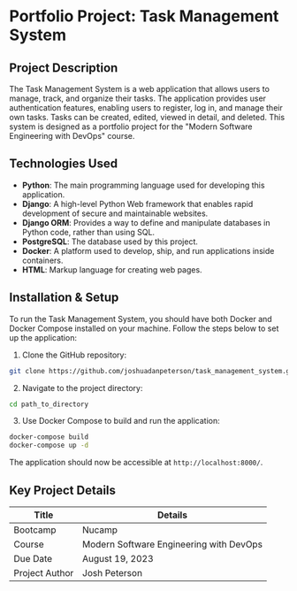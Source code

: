 
# Portfolio Project: Task Management System

## Project Description

The Task Management System is a web application that allows users to manage, track, and organize their tasks. The application provides user authentication features, enabling users to register, log in, and manage their own tasks. Tasks can be created, edited, viewed in detail, and deleted. This system is designed as a portfolio project for the "Modern Software Engineering with DevOps" course.

## Technologies Used

- **Python**: The main programming language used for developing this application.
- **Django**: A high-level Python Web framework that enables rapid development of secure and maintainable websites.
- **Django ORM**: Provides a way to define and manipulate databases in Python code, rather than using SQL.
- **PostgreSQL**: The database used by this project.
- **Docker**: A platform used to develop, ship, and run applications inside containers.
- **HTML**: Markup language for creating web pages.

## Installation & Setup

To run the Task Management System, you should have both Docker and Docker Compose installed on your machine. Follow the steps below to set up the application:

1. Clone the GitHub repository:
```bash
git clone https://github.com/joshuadanpeterson/task_management_system.git
```

2. Navigate to the project directory:
```bash
cd path_to_directory
```

3. Use Docker Compose to build and run the application:
```bash
docker-compose build
docker-compose up -d
```

The application should now be accessible at `http://localhost:8000/`.

## Key Project Details

|   Title     |               Details            |
|-------------|----------------------------------|
| Bootcamp    | Nucamp                           |
| Course      | Modern Software Engineering with DevOps |
| Due Date    | August 19, 2023                  |
| Project Author    | Josh Peterson              |

